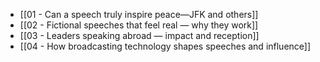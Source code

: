 - [[01 - Can a speech truly inspire peace—JFK and others]]
- [[02 - Fictional speeches that feel real — why they work]]
- [[03 - Leaders speaking abroad — impact and reception]]
- [[04 - How broadcasting technology shapes speeches and influence]]